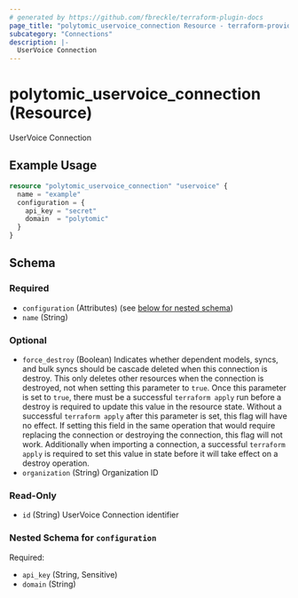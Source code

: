 ```yaml
---
# generated by https://github.com/fbreckle/terraform-plugin-docs
page_title: "polytomic_uservoice_connection Resource - terraform-provider-polytomic"
subcategory: "Connections"
description: |-
  UserVoice Connection
---
```


# polytomic_uservoice_connection (Resource)

UserVoice Connection

## Example Usage

```terraform
resource "polytomic_uservoice_connection" "uservoice" {
  name = "example"
  configuration = {
    api_key = "secret"
    domain  = "polytomic"
  }
}
```

<!-- schema generated by tfplugindocs -->
## Schema

### Required

- `configuration` (Attributes) (see [below for nested schema](#nestedatt--configuration))
- `name` (String)

### Optional

- `force_destroy` (Boolean) Indicates whether dependent models, syncs, and bulk syncs should be cascade deleted when this connection is destroy. This only deletes other resources when the connection is destroyed, not when setting this parameter to `true`. Once this parameter is set to `true`, there must be a successful `terraform apply` run before a destroy is required to update this value in the resource state. Without a successful `terraform apply` after this parameter is set, this flag will have no effect. If setting this field in the same operation that would require replacing the connection or destroying the connection, this flag will not work. Additionally when importing a connection, a successful `terraform apply` is required to set this value in state before it will take effect on a destroy operation.
- `organization` (String) Organization ID

### Read-Only

- `id` (String) UserVoice Connection identifier

<a id="nestedatt--configuration"></a>
### Nested Schema for `configuration`

Required:

- `api_key` (String, Sensitive)
- `domain` (String)


